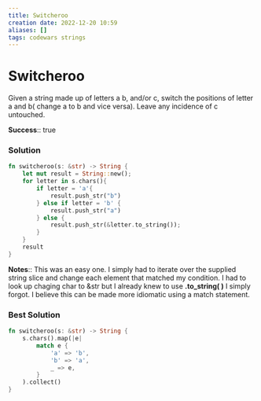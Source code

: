 ```yaml
---
title: Switcheroo
creation date: 2022-12-20 10:59
aliases: []
tags: codewars strings
---
```

# Switcheroo
Given a string made up of letters a b, and/or c, switch the positions of letter a and b( change a to b and vice versa). Leave any incidence of c untouched.

**Success**:: true

### Solution
```Rust
fn switcheroo(s: &str) -> String {
	let mut result = String::new();
	for letter in s.chars(){
		if letter = 'a'{
			result.push_str("b")
		} else if letter = 'b' {
			result.push_str("a")
		} else {
			result.push_str(&letter.to_string());
		}
	}
	result
}
```

**Notes**:: This was an easy one. I simply had to iterate over the supplied string slice and change each element that matched my condition. I had to look up chaging char to &str but I already knew to use **.to_string( )** I simply forgot. I believe this can be made more idiomatic using a match statement.

### Best Solution
```Rust
fn switcheroo(s: &str) -> String {
	s.chars().map(|e|
		match e {
			'a' => 'b',
			'b' => 'a',
			_ => e,
		}
	).collect()
}
```